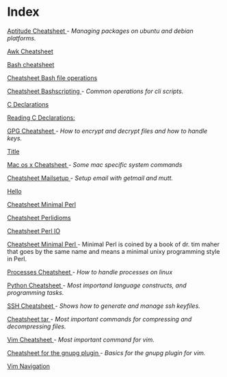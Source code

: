 Index
=====

[ Aptitude Cheatsheet ]( aptitude.html )  - _Managing packages on ubuntu and debian platforms._

[ Awk Cheatsheet ]( awk.html ) 

[ Bash cheatsheet ]( bash.html ) 

[ Cheatsheet Bash file operations ]( bashfileoperations.html ) 

[ Cheatsheet Bashscripting ]( bashscripting.html )  - _Common operations for cli scripts._

[ C Declarations ]( c_declaration.html ) 

[                        Reading C Declarations: ]( c_declaration2.html ) 

[ GPG Cheatsheet ]( gpg.html )  - _How to encrypt and decrypt files and how to handle keys._

[ Title ]( input.html ) 

[  ]( linux.html ) 

[ Mac os x Cheatsheet ]( macosx.html )  - _Some mac specific system commands_

[ Cheatsheet Mailsetup ]( mailsetup.html )  - _Setup email with getmail and mutt._

[ Hello ]( myfile.html ) 

[ Cheatsheet Minimal Perl ]( perl.html ) 

[ Cheatsheet Perlidioms ]( perlidioms.html ) 

[ Cheatsheet Perl IO ]( perlio2.html ) 

[ Cheatsheet Minimal Perl ]( perlminimal.html )  - Minimal Perl is coined by a book of dr. tim maher that goes by the same name and means a minimal unixy programming style in Perl.

[ Processes Cheatsheet ]( processes.html )  - _How to handle processes on linux_

[ Python Cheatsheet ]( python.html )  - _Most importand language constructs, and programming tasks._

[ SSH Cheatsheet ]( ssh.html )  - _Shows how to generate and manage ssh keyfiles._

[ Cheatsheet tar ]( tar.html )  - _Most important commands for compressing and decompressing files._

[ Vim Cheatsheet ]( vim.html )  - _Most important command for vim._

[ Cheatsheet for the gnupg plugin ]( vimgnupg.html )  - _Basics for the gnupg plugin for vim._

[ Vim Navigation ]( vimnavigation.html ) 

